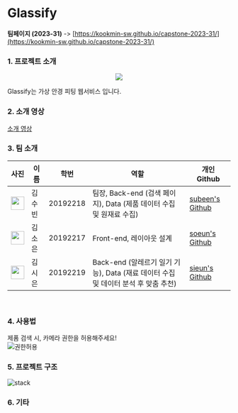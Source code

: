 # Glassify

**팀페이지 (2023-31)** -> [https://kookmin-sw.github.io/capstone-2023-31/](https://kookmin-sw.github.io/capstone-2023-31/)

### 1. 프로젝트 소개

<p align="center"><img src="https://user-images.githubusercontent.com/63188042/236893857-af3b387c-4a43-4274-82e4-1fc8a48a77ec.png"></p>

Glassify는 가상 안경 피팅 웹서비스 입니다.


### 2. 소개 영상

[소개 영상](https://youtu.be/C-NUh5lUpSo)

### 3. 팀 소개

| 사진 | 이름 | 학번 | 역할 | 개인 Github |
| --- | --- | --- | --- | --- |
| <img src="https://user-images.githubusercontent.com/66404477/229358314-5537125b-0a28-4ba3-9f79-64f01f4c65a5.png" width="30" height="30"/> | 김수빈 | 20192218 | 팀장, Back-end (검색 페이지), Data (제품 데이터 수집 및 원재료 수집) | [subeen's Github](https://github.com/soosbk) |
| <img src="https://user-images.githubusercontent.com/66404477/229358312-ac729795-7298-42e7-a7bc-81581f9ed242.png" width="30" height="30"/> | 김소은 | 20192217 | Front-end, 레이아웃 설계 | [soeun's Github](https://github.com/silver0108) |
| <img src="https://user-images.githubusercontent.com/66404477/229358307-fa2fce06-7696-4495-bca7-0397fa9d6c29.png" width="30" height="30"/> | 김시은 | 20192219 | Back-end (알레르기 일기 기능), Data (재료 데이터 수집 및 데이터 분석 후 맞춤 추천) | [sieun's Github](https://github.com/se0983) |
<br/>

### 4. 사용법

제품 검색 시, 카메라 권한을 허용해주세요!<br/>
![권한허용](https://user-images.githubusercontent.com/66404477/229356221-b4fd6d4a-7f21-4b30-b2e4-b49b1ca57479.jpg)


### 5. 프로젝트 구조
![stack](https://user-images.githubusercontent.com/66404477/229356303-b11d7de8-637d-4750-8e3a-5773309321f2.png)
### 6. 기타
<br/><br/>
